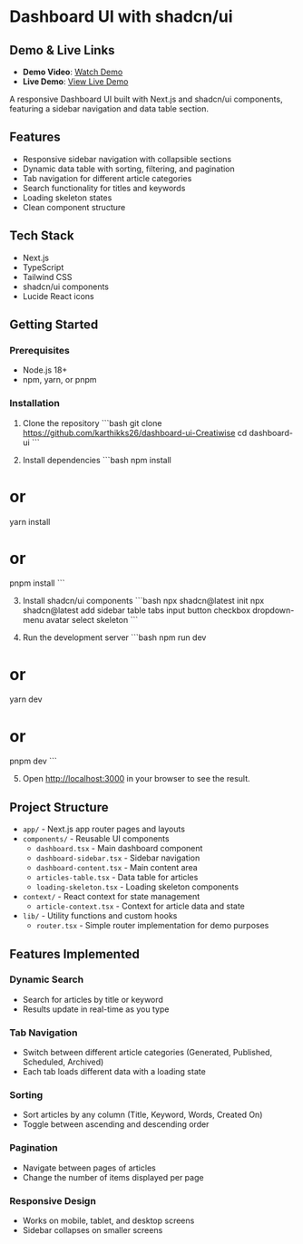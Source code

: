 # Dashboard UI with shadcn/ui

## Demo & Live Links

- **Demo Video**: [Watch Demo](https://drive.google.com/file/d/1ZEvu5YhqvIV8TBpWqFo-PAf0ZGW7Tzig/view?usp=sharing)
- **Live Demo**: [View Live Demo](https://dashboard-ui-creatiwise.vercel.app/)

A responsive Dashboard UI built with Next.js and shadcn/ui components, featuring a sidebar navigation and data table section.

## Features

- Responsive sidebar navigation with collapsible sections
- Dynamic data table with sorting, filtering, and pagination
- Tab navigation for different article categories
- Search functionality for titles and keywords
- Loading skeleton states
- Clean component structure

## Tech Stack

- Next.js
- TypeScript
- Tailwind CSS
- shadcn/ui components
- Lucide React icons

## Getting Started

### Prerequisites

- Node.js 18+
- npm, yarn, or pnpm

### Installation

1. Clone the repository
   \`\`\`bash
   git clone https://github.com/karthikks26/dashboard-ui-Creatiwise
   cd dashboard-ui
   \`\`\`

2. Install dependencies
   \`\`\`bash
   npm install

# or

yarn install

# or

pnpm install
\`\`\`

3. Install shadcn/ui components
   \`\`\`bash
   npx shadcn@latest init
   npx shadcn@latest add sidebar table tabs input button checkbox dropdown-menu avatar select skeleton
   \`\`\`

4. Run the development server
   \`\`\`bash
   npm run dev

# or

yarn dev

# or

pnpm dev
\`\`\`

5. Open [http://localhost:3000](http://localhost:3000) in your browser to see the result.

## Project Structure

- `app/` - Next.js app router pages and layouts
- `components/` - Reusable UI components
  - `dashboard.tsx` - Main dashboard component
  - `dashboard-sidebar.tsx` - Sidebar navigation
  - `dashboard-content.tsx` - Main content area
  - `articles-table.tsx` - Data table for articles
  - `loading-skeleton.tsx` - Loading skeleton components
- `context/` - React context for state management
  - `article-context.tsx` - Context for article data and state
- `lib/` - Utility functions and custom hooks
  - `router.tsx` - Simple router implementation for demo purposes

## Features Implemented

### Dynamic Search

- Search for articles by title or keyword
- Results update in real-time as you type

### Tab Navigation

- Switch between different article categories (Generated, Published, Scheduled, Archived)
- Each tab loads different data with a loading state

### Sorting

- Sort articles by any column (Title, Keyword, Words, Created On)
- Toggle between ascending and descending order

### Pagination

- Navigate between pages of articles
- Change the number of items displayed per page

### Responsive Design

- Works on mobile, tablet, and desktop screens
- Sidebar collapses on smaller screens
